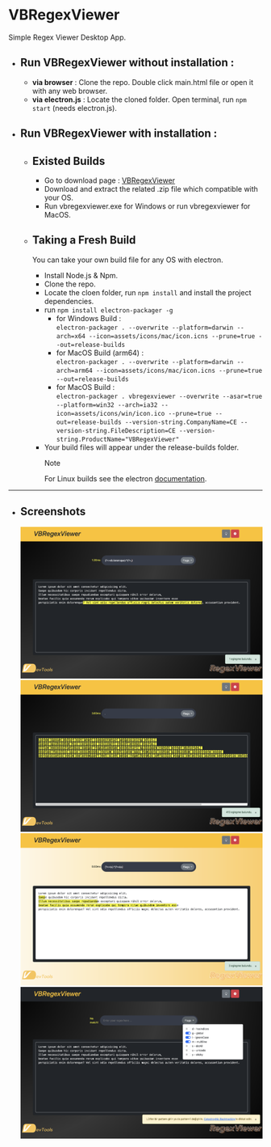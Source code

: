 # VBRegexViewer
  Simple Regex Viewer Desktop App.

- Run VBRegexViewer without installation :
  ---
    - **via browser** : Clone the repo. Double click main.html file or open it with any web browser.
    - **via electron.js**  : Locate the cloned folder. Open terminal, run `npm start` (needs electron.js).

- Run VBRegexViewer with installation :
  ---
    - Existed Builds
      ---
        - Go to download page : [VBRegexViewer](https://drive.google.com/drive/folders/1Lfcm4sCOWE2Us1Oulh_ZqjFxUmWExfNy?usp=share_link)
        - Download and extract the related .zip file which compatible with your OS.
        - Run vbregexviewer.exe for Windows or run vbregexviewer for MacOS.
          
    - Taking a Fresh Build
      ---
        You can take your own build file for any OS with electron.
        - Install Node.js & Npm.
        - Clone the repo.
        - Locate the cloen folder, run `npm install` and install the project dependencies.
        - run `npm install electron-packager -g`
            - for Windows Build :  
              `electron-packager . --overwrite --platform=darwin --arch=x64 --icon=assets/icons/mac/icon.icns --prune=true --out=release-builds`
            - for MacOS Build (arm64) :  
              `electron-packager . --overwrite --platform=darwin --arch=arm64 --icon=assets/icons/mac/icon.icns --prune=true --out=release-builds`
            - for MacOS Build :  
              `electron-packager . vbregexviewer --overwrite --asar=true --platform=win32 --arch=ia32 --icon=assets/icons/win/icon.ico --prune=true --out=release-builds --version-string.CompanyName=CE --version-string.FileDescription=CE --version-string.ProductName="VBRegexViewer"`
        - Your build files will appear under the release-builds folder.   
          > [!NOTE]
          > For Linux builds see the electron [documentation](https://www.electronjs.org/docs/latest/development/build-instructions-linux).
---
- Screenshots
  ---
  ![Shows process time & matches](https://github.com/umutakpinar/RegexViewer/blob/c615519ccfb224865013ea1aaf0a7232cb1633a7/screenshots/screenshot_1.png)
  ![Supports dark mode](https://github.com/umutakpinar/RegexViewer/blob/c615519ccfb224865013ea1aaf0a7232cb1633a7/screenshots/screenshot_2.png)
  ![Light mode](https://github.com/umutakpinar/RegexViewer/blob/c615519ccfb224865013ea1aaf0a7232cb1633a7/screenshots/screenshot_3.png)
  ![Setting the flags](https://github.com/umutakpinar/RegexViewer/blob/c615519ccfb224865013ea1aaf0a7232cb1633a7/screenshots/screenshot_4.png)
